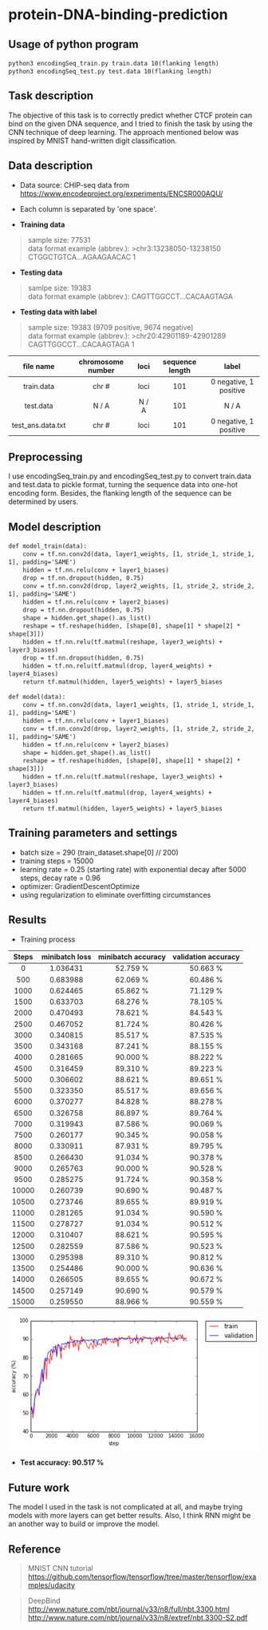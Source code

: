 protein-DNA-binding-prediction
===
## Usage of python program
```
python3 encodingSeq_train.py train.data 10(flanking length)
python3 encodingSeq_test.py test.data 10(flanking length)
```
## Task description
The objective of this task is to correctly predict whether CTCF protein can bind on the given DNA sequence, and I tried to finish the task by using the CNN technique of deep learning. The approach mentioned below was inspired by MNIST hand-written digit classification.


## Data description
* Data source: CHIP-seq data from https://www.encodeproject.org/experiments/ENCSR000AQU/
* Each column is separated by 'one space'.

* **Training data**  <br/>
> sample size: 77531 <br/>
> data format example (abbrev.): >chr3:13238050-13238150 CTGGCTGTCA...AGAAGAACAC 1

* **Testing data** <br/>
> samlpe size: 19383 <br/>
> data format example (abbrev.): CAGTTGGCCT...CACAAGTAGA

* **Testing data with label** <br/>
> sample size: 19383 (9709 positive, 9674 negative) <br/>
> data format example (abbrev.): >chr20:42901189-42901289 CAGTTGGCCT...CACAAGTAGA 1

| file name | chromosome number | loci | sequence length | label |
| :--: | :--: | :--: | :--: | :--: |
| train.data | chr # | loci | 101 | 0 negative, 1 positive |
| test.data | N / A| N / A | 101 | N / A |
| test_ans.data.txt | chr # | loci | 101 | 0 negative, 1 positive |

## Preprocessing
I use encodingSeq_train.py and encodingSeq_test.py to convert train.data and test.data to pickle format, turning the sequence data into one-hot encoding form. Besides, the flanking length of the sequence can be determined by users.

## Model description
```
def model_train(data):
    conv = tf.nn.conv2d(data, layer1_weights, [1, stride_1, stride_1, 1], padding='SAME')
    hidden = tf.nn.relu(conv + layer1_biases)
    drop = tf.nn.dropout(hidden, 0.75)
    conv = tf.nn.conv2d(drop, layer2_weights, [1, stride_2, stride_2, 1], padding='SAME')
    hidden = tf.nn.relu(conv + layer2_biases)
    drop = tf.nn.dropout(hidden, 0.75)
    shape = hidden.get_shape().as_list()
    reshape = tf.reshape(hidden, [shape[0], shape[1] * shape[2] * shape[3]])
    hidden = tf.nn.relu(tf.matmul(reshape, layer3_weights) + layer3_biases)
    drop = tf.nn.dropout(hidden, 0.75)
    hidden = tf.nn.relu(tf.matmul(drop, layer4_weights) + layer4_biases)
    return tf.matmul(hidden, layer5_weights) + layer5_biases
```
```
def model(data):
    conv = tf.nn.conv2d(data, layer1_weights, [1, stride_1, stride_1, 1], padding='SAME')
    hidden = tf.nn.relu(conv + layer1_biases)
    conv = tf.nn.conv2d(drop, layer2_weights, [1, stride_2, stride_2, 1], padding='SAME')
    hidden = tf.nn.relu(conv + layer2_biases)
    shape = hidden.get_shape().as_list()
    reshape = tf.reshape(hidden, [shape[0], shape[1] * shape[2] * shape[3]])
    hidden = tf.nn.relu(tf.matmul(reshape, layer3_weights) + layer3_biases)
    hidden = tf.nn.relu(tf.matmul(drop, layer4_weights) + layer4_biases)
    return tf.matmul(hidden, layer5_weights) + layer5_biases
```
## Training parameters and settings
* batch size = 290 (train_dataset.shape[0] // 200) <br/>
* training steps = 15000 <br/>
* learning rate = 0.25 (starting rate) with exponential decay after 5000 steps, decay rate = 0.96 <br/>
* optimizer: GradientDescentOptimize <br/>
* using regularization to eliminate overfitting circumstances

## Results
* Training process

| Steps | minibatch loss | minibatch accuracy | validation accuracy |
| :--: | :--: | :--: | :--: |
| 0 | 1.036431 | 52.759 % | 50.663 %	|
| 500 | 0.683988 | 62.069 % | 60.486 % |
| 1000 | 0.624465 | 65.862 % | 71.129 % |
| 1500 | 0.633703 | 68.276 % | 78.105 % |
| 2000 | 0.470493 | 78.621 % | 84.543 % |
| 2500 | 0.467052 | 81.724 % | 80.426 % |
| 3000 | 0.340815 | 85.517 % | 87.535 % |
| 3500 | 0.343168 | 87.241 % | 88.155 % |
| 4000 | 0.281665 | 90.000 % | 88.222 % |
| 4500 | 0.316459 | 89.310 % | 89.223 % |
| 5000 | 0.306602 | 88.621 % | 89.651 % |
| 5500 | 0.323350 | 85.517 % | 89.656 % |
| 6000 | 0.370277 | 84.828 % | 88.278 % |
| 6500 | 0.326758 | 86.897 % | 89.764 % |
| 7000 | 0.319943 | 87.586 % | 90.069 % |
| 7500 | 0.260177 | 90.345 % | 90.058 % |
| 8000 | 0.330911 | 87.931 % | 89.795 % |
| 8500 | 0.266430 | 91.034 % | 90.378 % |
| 9000 | 0.265763 | 90.000 % | 90.528 % |
| 9500 | 0.285275 | 91.724 % | 90.358 % |
| 10000 | 0.260739 | 90.690 % | 90.487 % |
| 10500 | 0.273746 | 89.655 % | 89.919 % |
| 11000 | 0.281265 | 91.034 % | 90.590 % |
| 11500 | 0.278727 | 91.034 % | 90.512 % |
| 12000 | 0.310407 | 88.621 % | 90.595 % |
| 12500 | 0.282559 | 87.586 % | 90.523 % |
| 13000 | 0.295398 | 89.310 % | 90.812 % |
| 13500 | 0.254486 | 90.000 % | 90.636 % |
| 14000 | 0.266505 | 89.655 % | 90.672 % |
| 14500 | 0.257149 | 90.690 % | 90.579 % |
| 15000 | 0.259550 | 88.966 % | 90.559 % |

<img src="https://github.com/andrewkgs/protein-DNA-binding-prediction/blob/master/training_accuracy.png"> <br/>
* **Test accuracy: 90.517 %**


## Future work
The model I used in the task is not complicated at all, and maybe trying models with more layers can get better results.
Also, I think RNN might be an another way to build or improve the model.

## Reference
> MNIST CNN tutorial <br/>
> https://github.com/tensorflow/tensorflow/tree/master/tensorflow/examples/udacity

> DeepBind <br/>
> http://www.nature.com/nbt/journal/v33/n8/full/nbt.3300.html <br/>
> http://www.nature.com/nbt/journal/v33/n8/extref/nbt.3300-S2.pdf
